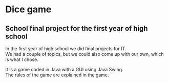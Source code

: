 # Dice game
## School final project for the first year of high school
In the first year of high school we did final projects for IT.  
We had a couple of topics, but we could also come up with our own, which is what I chose. 

It is a game coded in Java with a GUI using Java Swing.  
The rules of the game are explained in the game.
